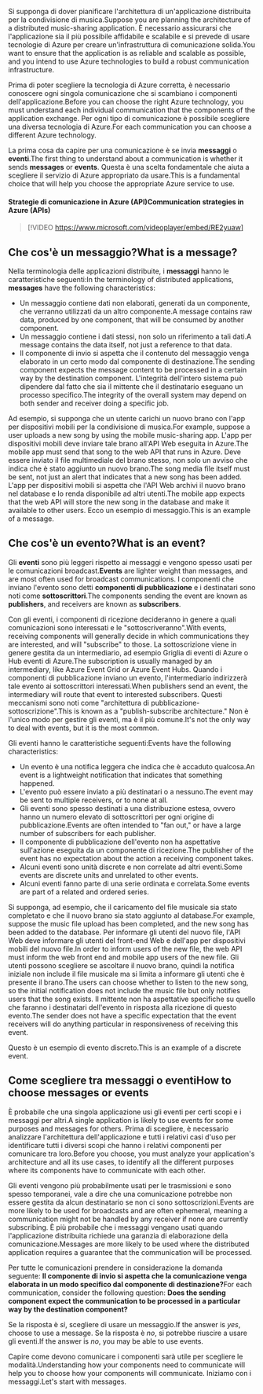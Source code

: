 <span data-ttu-id="f7b95-101">Si supponga di dover pianificare l'architettura di un'applicazione distribuita per la condivisione di musica.</span><span class="sxs-lookup"><span data-stu-id="f7b95-101">Suppose you are planning the architecture of a distributed music-sharing application.</span></span> <span data-ttu-id="f7b95-102">È necessario assicurarsi che l'applicazione sia il più possibile affidabile e scalabile e si prevede di usare tecnologie di Azure per creare un'infrastruttura di comunicazione solida.</span><span class="sxs-lookup"><span data-stu-id="f7b95-102">You want to ensure that the application is as reliable and scalable as possible, and you intend to use Azure technologies to build a robust communication infrastructure.</span></span>

<span data-ttu-id="f7b95-103">Prima di poter scegliere la tecnologia di Azure corretta, è necessario conoscere ogni singola comunicazione che si scambiano i componenti dell'applicazione.</span><span class="sxs-lookup"><span data-stu-id="f7b95-103">Before you can choose the right Azure technology, you must understand each individual communication that the components of the application exchange.</span></span> <span data-ttu-id="f7b95-104">Per ogni tipo di comunicazione è possibile scegliere una diversa tecnologia di Azure.</span><span class="sxs-lookup"><span data-stu-id="f7b95-104">For each communication you can choose a different Azure technology.</span></span>

<span data-ttu-id="f7b95-105">La prima cosa da capire per una comunicazione è se invia **messaggi** o **eventi**.</span><span class="sxs-lookup"><span data-stu-id="f7b95-105">The first thing to understand about a communication is whether it sends **messages** or **events**.</span></span> <span data-ttu-id="f7b95-106">Questa è una scelta fondamentale che aiuta a scegliere il servizio di Azure appropriato da usare.</span><span class="sxs-lookup"><span data-stu-id="f7b95-106">This is a fundamental choice that will help you choose the appropriate Azure service to use.</span></span>

#### <a name="communication-strategies-in-azure-apis"></a><span data-ttu-id="f7b95-107">Strategie di comunicazione in Azure (API)</span><span class="sxs-lookup"><span data-stu-id="f7b95-107">Communication strategies in Azure (APIs)</span></span>

> [!VIDEO https://www.microsoft.com/videoplayer/embed/RE2yuaw]

## <a name="what-is-a-message"></a><span data-ttu-id="f7b95-108">Che cos'è un messaggio?</span><span class="sxs-lookup"><span data-stu-id="f7b95-108">What is a message?</span></span>
<span data-ttu-id="f7b95-109">Nella terminologia delle applicazioni distribuite, i **messaggi** hanno le caratteristiche seguenti:</span><span class="sxs-lookup"><span data-stu-id="f7b95-109">In the terminology of distributed applications, **messages** have the following characteristics:</span></span>

- <span data-ttu-id="f7b95-110">Un messaggio contiene dati non elaborati, generati da un componente, che verranno utilizzati da un altro componente.</span><span class="sxs-lookup"><span data-stu-id="f7b95-110">A message contains raw data, produced by one component, that will be consumed by another component.</span></span>
- <span data-ttu-id="f7b95-111">Un messaggio contiene i dati stessi, non solo un riferimento a tali dati.</span><span class="sxs-lookup"><span data-stu-id="f7b95-111">A message contains the data itself, not just a reference to that data.</span></span>
- <span data-ttu-id="f7b95-112">Il componente di invio si aspetta che il contenuto del messaggio venga elaborato in un certo modo dal componente di destinazione.</span><span class="sxs-lookup"><span data-stu-id="f7b95-112">The sending component expects the message content to be processed in a certain way by the destination component.</span></span> <span data-ttu-id="f7b95-113">L'integrità dell'intero sistema può dipendere dal fatto che sia il mittente che il destinatario eseguano un processo specifico.</span><span class="sxs-lookup"><span data-stu-id="f7b95-113">The integrity of the overall system may depend on both sender and receiver doing a specific job.</span></span>

<span data-ttu-id="f7b95-114">Ad esempio, si supponga che un utente carichi un nuovo brano con l'app per dispositivi mobili per la condivisione di musica.</span><span class="sxs-lookup"><span data-stu-id="f7b95-114">For example, suppose a user uploads a new song by using the mobile music-sharing app.</span></span> <span data-ttu-id="f7b95-115">L'app per dispositivi mobili deve inviare tale brano all'API Web eseguita in Azure.</span><span class="sxs-lookup"><span data-stu-id="f7b95-115">The mobile app must send that song to the web API that runs in Azure.</span></span> <span data-ttu-id="f7b95-116">Deve essere inviato il file multimediale del brano stesso, non solo un avviso che indica che è stato aggiunto un nuovo brano.</span><span class="sxs-lookup"><span data-stu-id="f7b95-116">The song media file itself must be sent, not just an alert that indicates that a new song has been added.</span></span> <span data-ttu-id="f7b95-117">L'app per dispositivi mobili si aspetta che l'API Web archivi il nuovo brano nel database e lo renda disponibile ad altri utenti.</span><span class="sxs-lookup"><span data-stu-id="f7b95-117">The mobile app expects that the web API will store the new song in the database and make it available to other users.</span></span> <span data-ttu-id="f7b95-118">Ecco un esempio di messaggio.</span><span class="sxs-lookup"><span data-stu-id="f7b95-118">This is an example of a message.</span></span>

## <a name="what-is-an-event"></a><span data-ttu-id="f7b95-119">Che cos'è un evento?</span><span class="sxs-lookup"><span data-stu-id="f7b95-119">What is an event?</span></span>

<span data-ttu-id="f7b95-120">Gli **eventi** sono più leggeri rispetto ai messaggi e vengono spesso usati per le comunicazioni broadcast.</span><span class="sxs-lookup"><span data-stu-id="f7b95-120">**Events** are lighter weight than messages, and are most often used for broadcast communications.</span></span> <span data-ttu-id="f7b95-121">I componenti che inviano l'evento sono detti **componenti di pubblicazione** e i destinatari sono noti come **sottoscrittori**.</span><span class="sxs-lookup"><span data-stu-id="f7b95-121">The components sending the event are known as **publishers**, and receivers are known as **subscribers**.</span></span>

<span data-ttu-id="f7b95-122">Con gli eventi, i componenti di ricezione decideranno in genere a quali comunicazioni sono interessati e le "sottoscriveranno".</span><span class="sxs-lookup"><span data-stu-id="f7b95-122">With events, receiving components will generally decide in which communications they are interested, and will "subscribe" to those.</span></span> <span data-ttu-id="f7b95-123">La sottoscrizione viene in genere gestita da un intermediario, ad esempio Griglia di eventi di Azure o Hub eventi di Azure.</span><span class="sxs-lookup"><span data-stu-id="f7b95-123">The subscription is usually managed by an intermediary, like Azure Event Grid or Azure Event Hubs.</span></span> <span data-ttu-id="f7b95-124">Quando i componenti di pubblicazione inviano un evento, l'intermediario indirizzerà tale evento ai sottoscrittori interessati.</span><span class="sxs-lookup"><span data-stu-id="f7b95-124">When publishers send an event, the intermediary will route that event to interested subscribers.</span></span> <span data-ttu-id="f7b95-125">Questi meccanismi sono noti come "architettura di pubblicazione-sottoscrizione".</span><span class="sxs-lookup"><span data-stu-id="f7b95-125">This is known as a "publish-subscribe architecture."</span></span> <span data-ttu-id="f7b95-126">Non è l'unico modo per gestire gli eventi, ma è il più comune.</span><span class="sxs-lookup"><span data-stu-id="f7b95-126">It's not the only way to deal with events, but it is the most common.</span></span>

<span data-ttu-id="f7b95-127">Gli eventi hanno le caratteristiche seguenti:</span><span class="sxs-lookup"><span data-stu-id="f7b95-127">Events have the following characteristics:</span></span>

- <span data-ttu-id="f7b95-128">Un evento è una notifica leggera che indica che è accaduto qualcosa.</span><span class="sxs-lookup"><span data-stu-id="f7b95-128">An event is a lightweight notification that indicates that something happened.</span></span>
- <span data-ttu-id="f7b95-129">L'evento può essere inviato a più destinatari o a nessuno.</span><span class="sxs-lookup"><span data-stu-id="f7b95-129">The event may be sent to multiple receivers, or to none at all.</span></span>
- <span data-ttu-id="f7b95-130">Gli eventi sono spesso destinati a una distribuzione estesa, ovvero hanno un numero elevato di sottoscrittori per ogni origine di pubblicazione.</span><span class="sxs-lookup"><span data-stu-id="f7b95-130">Events are often intended to "fan out," or have a large number of subscribers for each publisher.</span></span>
- <span data-ttu-id="f7b95-131">Il componente di pubblicazione dell'evento non ha aspettative sull'azione eseguita da un componente di ricezione.</span><span class="sxs-lookup"><span data-stu-id="f7b95-131">The publisher of the event has no expectation about the action a receiving component takes.</span></span>
- <span data-ttu-id="f7b95-132">Alcuni eventi sono unità discrete e non correlate ad altri eventi.</span><span class="sxs-lookup"><span data-stu-id="f7b95-132">Some events are discrete units and unrelated to other events.</span></span> 
- <span data-ttu-id="f7b95-133">Alcuni eventi fanno parte di una serie ordinata e correlata.</span><span class="sxs-lookup"><span data-stu-id="f7b95-133">Some events are part of a related and ordered series.</span></span>  

<span data-ttu-id="f7b95-134">Si supponga, ad esempio, che il caricamento del file musicale sia stato completato e che il nuovo brano sia stato aggiunto al database.</span><span class="sxs-lookup"><span data-stu-id="f7b95-134">For example, suppose the music file upload has been completed, and the new song has been added to the database.</span></span> <span data-ttu-id="f7b95-135">Per informare gli utenti del nuovo file, l'API Web deve informare gli utenti del front-end Web e dell'app per dispositivi mobili del nuovo file.</span><span class="sxs-lookup"><span data-stu-id="f7b95-135">In order to inform users of the new file, the web API must inform the web front end and mobile app users of the new file.</span></span> <span data-ttu-id="f7b95-136">Gli utenti possono scegliere se ascoltare il nuovo brano, quindi la notifica iniziale non include il file musicale ma si limita a informare gli utenti che è presente il brano.</span><span class="sxs-lookup"><span data-stu-id="f7b95-136">The users can choose whether to listen to the new song, so the initial notification does not include the music file but only notifies users that the song exists.</span></span> <span data-ttu-id="f7b95-137">Il mittente non ha aspettative specifiche su quello che faranno i destinatari dell'evento in risposta alla ricezione di questo evento.</span><span class="sxs-lookup"><span data-stu-id="f7b95-137">The sender does not have a specific expectation that the event receivers will do anything particular in responsiveness of receiving this event.</span></span>

<span data-ttu-id="f7b95-138">Questo è un esempio di evento discreto.</span><span class="sxs-lookup"><span data-stu-id="f7b95-138">This is an example of a discrete event.</span></span>

## <a name="how-to-choose-messages-or-events"></a><span data-ttu-id="f7b95-139">Come scegliere tra messaggi o eventi</span><span class="sxs-lookup"><span data-stu-id="f7b95-139">How to choose messages or events</span></span>

<span data-ttu-id="f7b95-140">È probabile che una singola applicazione usi gli eventi per certi scopi e i messaggi per altri.</span><span class="sxs-lookup"><span data-stu-id="f7b95-140">A single application is likely to use events for some purposes and messages for others.</span></span> <span data-ttu-id="f7b95-141">Prima di scegliere, è necessario analizzare l'architettura dell'applicazione e tutti i relativi casi d'uso per identificare tutti i diversi scopi che hanno i relativi componenti per comunicare tra loro.</span><span class="sxs-lookup"><span data-stu-id="f7b95-141">Before you choose, you must analyze your application's architecture and all its use cases, to identify all the different purposes where its components have to communicate with each other.</span></span>

<span data-ttu-id="f7b95-142">Gli eventi vengono più probabilmente usati per le trasmissioni e sono spesso temporanei, vale a dire che una comunicazione potrebbe non essere gestita da alcun destinatario se non ci sono sottoscrizioni.</span><span class="sxs-lookup"><span data-stu-id="f7b95-142">Events are more likely to be used for broadcasts and are often ephemeral, meaning a communication might not be handled by any receiver if none are currently subscribing.</span></span> <span data-ttu-id="f7b95-143">È più probabile che i messaggi vengano usati quando l'applicazione distribuita richiede una garanzia di elaborazione della comunicazione.</span><span class="sxs-lookup"><span data-stu-id="f7b95-143">Messages are more likely to be used where the distributed application requires a guarantee that the communication will be processed.</span></span>

<span data-ttu-id="f7b95-144">Per tutte le comunicazioni prendere in considerazione la domanda seguente: **Il componente di invio si aspetta che la comunicazione venga elaborata in un modo specifico dal componente di destinazione?**</span><span class="sxs-lookup"><span data-stu-id="f7b95-144">For each communication, consider the following question: **Does the sending component expect the communication to be processed in a particular way by the destination component?**</span></span>

<span data-ttu-id="f7b95-145">Se la risposta è _sì_, scegliere di usare un messaggio.</span><span class="sxs-lookup"><span data-stu-id="f7b95-145">If the answer is _yes_, choose to use a message.</span></span> <span data-ttu-id="f7b95-146">Se la risposta è _no_, si potrebbe riuscire a usare gli eventi.</span><span class="sxs-lookup"><span data-stu-id="f7b95-146">If the answer is _no_, you may be able to use events.</span></span>

<span data-ttu-id="f7b95-147">Capire come devono comunicare i componenti sarà utile per scegliere le modalità.</span><span class="sxs-lookup"><span data-stu-id="f7b95-147">Understanding how your components need to communicate will help you to choose how your components will communicate.</span></span> <span data-ttu-id="f7b95-148">Iniziamo con i messaggi.</span><span class="sxs-lookup"><span data-stu-id="f7b95-148">Let's start with messages.</span></span>